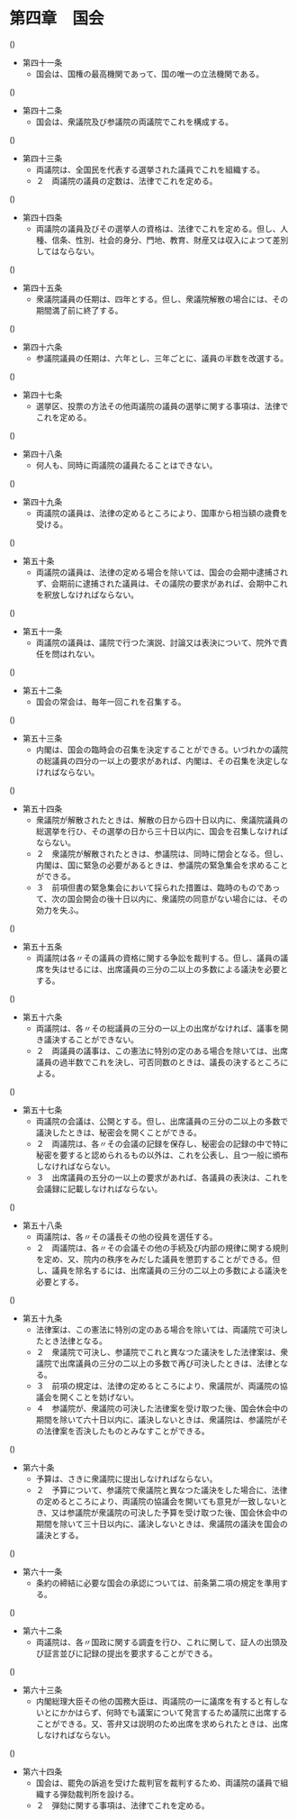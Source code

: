 # 第四章　国会

()

- 第四十一条
    - 国会は、国権の最高機関であって、国の唯一の立法機関である。

()

- 第四十二条
    - 国会は、衆議院及び参議院の両議院でこれを構成する。

()

- 第四十三条
    - 両議院は、全国民を代表する選挙された議員でこれを組織する。
    - ２　両議院の議員の定数は、法律でこれを定める。

()

- 第四十四条
    - 両議院の議員及びその選挙人の資格は、法律でこれを定める。但し、人種、信条、性別、社会的身分、門地、教育、財産又は収入によつて差別してはならない。

()

- 第四十五条
    - 衆議院議員の任期は、四年とする。但し、衆議院解散の場合には、その期間満了前に終了する。

()

- 第四十六条
    - 参議院議員の任期は、六年とし、三年ごとに、議員の半数を改選する。

()

- 第四十七条
    - 選挙区、投票の方法その他両議院の議員の選挙に関する事項は、法律でこれを定める。

()

- 第四十八条
    - 何人も、同時に両議院の議員たることはできない。

()

- 第四十九条
    - 両議院の議員は、法律の定めるところにより、国庫から相当額の歳費を受ける。

()

- 第五十条
    - 両議院の議員は、法律の定める場合を除いては、国会の会期中逮捕されず、会期前に逮捕された議員は、その議院の要求があれば、会期中これを釈放しなければならない。

()

- 第五十一条
    - 両議院の議員は、議院で行つた演説、討論又は表決について、院外で責任を問はれない。

()

- 第五十二条
    - 国会の常会は、毎年一回これを召集する。

()

- 第五十三条
    - 内閣は、国会の臨時会の召集を決定することができる。いづれかの議院の総議員の四分の一以上の要求があれば、内閣は、その召集を決定しなければならない。

()

- 第五十四条
    - 衆議院が解散されたときは、解散の日から四十日以内に、衆議院議員の総選挙を行ひ、その選挙の日から三十日以内に、国会を召集しなければならない。
    - ２　衆議院が解散されたときは、参議院は、同時に閉会となる。但し、内閣は、国に緊急の必要があるときは、参議院の緊急集会を求めることができる。
    - ３　前項但書の緊急集会において採られた措置は、臨時のものであって、次の国会開会の後十日以内に、衆議院の同意がない場合には、その効力を失ふ。

()

- 第五十五条
    - 両議院は各〃その議員の資格に関する争訟を裁判する。但し、議員の議席を失はせるには、出席議員の三分の二以上の多数による議決を必要とする。

()

- 第五十六条
    - 両議院は、各〃その総議員の三分の一以上の出席がなければ、議事を開き議決することができない。
    - ２　両議員の議事は、この憲法に特別の定のある場合を除いては、出席議員の過半数でこれを決し、可否同数のときは、議長の決するところによる。

()

- 第五十七条
    - 両議院の会議は、公開とする。但し、出席議員の三分の二以上の多数で議決したときは、秘密会を開くことができる。
    - ２　両議院は、各〃その会議の記録を保存し、秘密会の記録の中で特に秘密を要すると認められるもの以外は、これを公表し、且つ一般に頒布しなければならない。
    - ３　出席議員の五分の一以上の要求があれば、各議員の表決は、これを会議録に記載しなければならない。

()

- 第五十八条
    - 両議院は、各〃その議長その他の役員を選任する。
    - ２　両議院は、各〃その会議その他の手続及び内部の規律に関する規則を定め、又、院内の秩序をみだした議員を懲罰することができる。但し、議員を除名するには、出席議員の三分の二以上の多数による議決を必要とする。

()

- 第五十九条
    - 法律案は、この憲法に特別の定のある場合を除いては、両議院で可決したとき法律となる。
    - ２　衆議院で可決し、参議院でこれと異なつた議決をした法律案は、衆議院で出席議員の三分の二以上の多数で再び可決したときは、法律となる。
    - ３　前項の規定は、法律の定めるところにより、衆議院が、両議院の協議会を開くことを妨げない。
    - ４　参議院が、衆議院の可決した法律案を受け取つた後、国会休会中の期間を除いて六十日以内に、議決しないときは、衆議院は、参議院がその法律案を否決したものとみなすことができる。

()

- 第六十条
    - 予算は、さきに衆議院に提出しなければならない。
    - ２　予算について、参議院で衆議院と異なつた議決をした場合に、法律の定めるところにより、両議院の協議会を開いても意見が一致しないとき、又は参議院が衆議院の可決した予算を受け取つた後、国会休会中の期間を除いて三十日以内に、議決しないときは、衆議院の議決を国会の議決とする。

()

- 第六十一条
    - 条約の締結に必要な国会の承認については、前条第二項の規定を準用する。

()

- 第六十二条
    - 両議院は、各〃国政に関する調査を行ひ、これに関して、証人の出頭及び証言並びに記録の提出を要求することができる。

()

- 第六十三条
    - 内閣総理大臣その他の国務大臣は、両議院の一に議席を有すると有しないとにかかはらず、何時でも議案について発言するため議院に出席することができる。又、答弁又は説明のため出席を求められたときは、出席しなければならない。

()

- 第六十四条
    - 国会は、罷免の訴追を受けた裁判官を裁判するため、両議院の議員で組織する弾劾裁判所を設ける。
    - ２　弾劾に関する事項は、法律でこれを定める。
